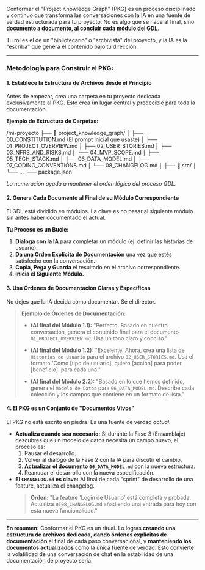 Conformar el "Project Knowledge Graph" (PKG) es un proceso disciplinado y continuo que transforma las conversaciones con la IA en una fuente de verdad estructurada para tu proyecto. No es algo que se hace al final, sino **documento a documento, al concluir cada módulo del GDL**.

Tu rol es el de un "bibliotecario" o "archivista" del proyecto, y la IA es la "escriba" que genera el contenido bajo tu dirección.

---

### Metodología para Construir el PKG:

#### 1. **Establece la Estructura de Archivos desde el Principio**

Antes de empezar, crea una carpeta en tu proyecto dedicada exclusivamente al PKG. Esto crea un lugar central y predecible para toda la documentación.

**Ejemplo de Estructura de Carpetas:**

/mi-proyecto
├── 📂 project_knowledge_graph/
│   ├── 00_CONSTITUTION.md  (El prompt inicial que usaste)
│   ├── 01_PROJECT_OVERVIEW.md
│   ├── 02_USER_STORIES.md
│   ├── 03_NFRS_AND_RISKS.md
│   ├── 04_MVP_SCOPE.md
│   ├── 05_TECH_STACK.md
│   ├── 06_DATA_MODEL.md
│   ├── 07_CODING_CONVENTIONS.md
│   └── 08_CHANGELOG.md
│
├── 📂 src/
│   └── ...
└── package.json

*La numeración ayuda a mantener el orden lógico del proceso GDL.*

#### 2. **Genera Cada Documento al Final de su Módulo Correspondiente**

El GDL está dividido en módulos. La clave es no pasar al siguiente módulo sin antes haber documentado el actual.

**Tu Proceso es un Bucle:**
1.  **Dialoga con la IA** para completar un módulo (ej. definir las historias de usuario).
2.  **Da una Orden Explícita de Documentación** una vez que estés satisfecho con la conversación.
3.  **Copia, Pega y Guarda** el resultado en el archivo correspondiente.
4.  **Inicia el Siguiente Módulo.**

#### 3. **Usa Órdenes de Documentación Claras y Específicas**

No dejes que la IA decida cómo documentar. Sé el director.

> **Ejemplo de Órdenes de Documentación:**
>
> * **(Al final del Módulo 1.1):** "Perfecto. Basado en nuestra conversación, genera el contenido final para el documento `01_PROJECT_OVERVIEW.md`. Usa un tono claro y conciso."
>
> * **(Al final del Módulo 1.2):** "Excelente. Ahora, crea una lista de `Historias de Usuario` para el archivo `02_USER_STORIES.md`. Usa el formato 'Como [tipo de usuario], quiero [acción] para poder [beneficio]' para cada una."
>
> * **(Al final del Módulo 2.2):** "Basado en lo que hemos definido, genera el `Modelo de Datos` para `06_DATA_MODEL.md`. Describe cada colección y los campos que contiene en un formato de lista."

#### 4. **El PKG es un Conjunto de "Documentos Vivos"**

El PKG no está escrito en piedra. Es una fuente de verdad *actual*.

* **Actualiza cuando sea necesario:** Si durante la Fase 3 (Ensamblaje) descubres que un modelo de datos necesita un campo nuevo, el proceso es:
    1.  Pausar el desarrollo.
    2.  Volver al diálogo de la Fase 2 con la IA para discutir el cambio.
    3.  **Actualizar el documento `06_DATA_MODEL.md`** con la nueva estructura.
    4.  Reanudar el desarrollo con la nueva especificación.
* **El `CHANGELOG.md` es clave:** Al final de cada "sprint" de desarrollo de una feature, actualiza el changelog.
    > **Orden:** "La feature 'Login de Usuario' está completa y probada. Actualiza el `08_CHANGELOG.md` añadiendo una entrada para hoy con esta nueva funcionalidad."

---

**En resumen:** Conformar el PKG es un ritual. Lo logras **creando una estructura de archivos dedicada**, **dando órdenes explícitas de documentación** al final de cada paso conversacional, y **manteniendo los documentos actualizados** como la única fuente de verdad. Esto convierte la volatilidad de una conversación de chat en la estabilidad de una documentación de proyecto seria.